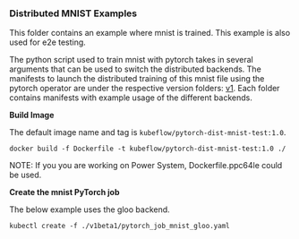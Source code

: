 ### Distributed MNIST Examples

This folder contains an example where mnist is trained. This example is also used for e2e testing.

The python script used to train mnist with pytorch takes in several arguments that can be used
to switch the distributed backends. The manifests to launch the distributed training of this mnist
file using the pytorch operator are under the respective version folders: [v1](./v1).
Each folder contains manifests with example usage of the different backends.

**Build Image**

The default image name and tag is `kubeflow/pytorch-dist-mnist-test:1.0`.

```shell
docker build -f Dockerfile -t kubeflow/pytorch-dist-mnist-test:1.0 ./
```
NOTE: If you you are working on Power System, Dockerfile.ppc64le could be used.

**Create the mnist PyTorch job**

The below example uses the gloo backend.

```shell
kubectl create -f ./v1beta1/pytorch_job_mnist_gloo.yaml
```
